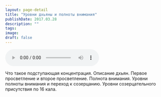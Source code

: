 ```yaml
---
layout: page-detail
title: "Уровни дхьяны и полноты внимания"
publishDate: 2017.03.28
description: ""
tags:
image:
draft: false
---
```


<audio title="2017.03.28 - Уровни дхьяны и полноты внимания.mp3" src="/upload/iblock/0ea/0ea5891aeb19f192782e546300c8e6fb.mp3" controls=""></audio>

 Что такое подступающая концентрация. Описание дхьян. Первое просветление и второе просветление. Полнота внимания. Уровни полноты внимания и переход к созерцанию. Уровни созерцательного присутствия по 16 кала. 

  
